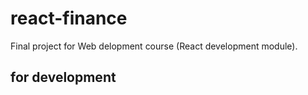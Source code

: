 # react-finance

Final project for Web delopment course (React development module).

## for development

